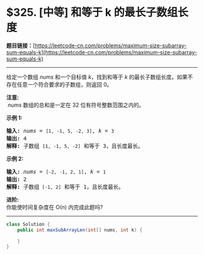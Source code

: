 # $325. [中等] 和等于 k 的最长子数组长度

**题目链接：**[https://leetcode-cn.com/problems/maximum-size-subarray-sum-equals-k](https://leetcode-cn.com/problems/maximum-size-subarray-sum-equals-k)

---

<div class="content__1Y2H">
 <div class="notranslate">
  <p>给定一个数组 <em>nums</em> 和一个目标值 <em>k</em>，找到和等于<em> k </em>的最长子数组长度。如果不存在任意一个符合要求的子数组，则返回 0。</p> 
  <p><strong>注意:</strong><br> &nbsp;<em>nums</em> 数组的总和是一定在 32 位有符号整数范围之内的。</p> 
  <p><strong>示例 1:</strong></p> 
  <pre class="language-text"><strong>输入: </strong><em>nums</em> = <code>[1, -1, 5, -2, 3]</code>, <em>k</em> = <code>3</code>
<strong>输出: </strong>4 
<strong>解释: </strong>子数组 <code>[1, -1, 5, -2]</code> 和等于 3，且长度最长。
</pre> 
  <p><strong>示例 2:</strong></p> 
  <pre class="language-text"><strong>输入: </strong><em>nums</em> = <code>[-2, -1, 2, 1]</code>, <em>k</em> = <code>1</code>
<strong>输出: </strong>2 <strong>
解释: </strong>子数组<code> [-1, 2]</code> 和等于 1，且长度最长。</pre> 
  <p><strong>进阶:</strong><br> 你能使时间复杂度在 O(<em>n</em>) 内完成此题吗?</p> 
 </div>
</div>

---

```java
class Solution {
    public int maxSubArrayLen(int[] nums, int k) {
        
    }
}
```